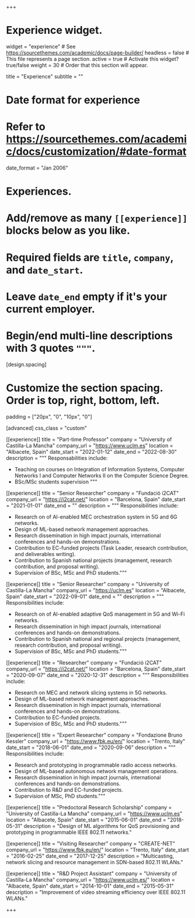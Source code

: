 +++
# Experience widget.
widget = "experience"  # See https://sourcethemes.com/academic/docs/page-builder/
headless = false  # This file represents a page section.
active = true  # Activate this widget? true/false
weight = 30  # Order that this section will appear.

title = "Experience"
subtitle = ""

# Date format for experience
#   Refer to https://sourcethemes.com/academic/docs/customization/#date-format
date_format = "Jan 2006"

# Experiences.
#   Add/remove as many `[[experience]]` blocks below as you like.
#   Required fields are `title`, `company`, and `date_start`.
#   Leave `date_end` empty if it's your current employer.
#   Begin/end multi-line descriptions with 3 quotes `"""`.

[design.spacing]
  # Customize the section spacing. Order is top, right, bottom, left.
  padding = ["20px", "0", "10px", "0"]
  
[advanced]
  css_class = "custom"

[[experience]]
  title = "Part-time Professor"
  company = "University of Castilla-La Mancha"
  company_url =  "https://www.uclm.es"
  location = "Albacete, Spain"
  date_start = "2022-01-12"
  date_end = "2022-08-30"
  description = """ Responsabilities include:
  * Teaching on courses on Integration of Information Systems, Computer Networks I and Computer Networks II on the Computer Science Degree.
  * BSc/MSc students supervision """

[[experience]]
  title = "Senior Researcher"
  company = "Fundació i2CAT"
  company_url = "https://i2cat.net/"
  location = "Barcelona, Spain"
  date_start = "2021-01-01"
  date_end = ""
  description = """ Responsibilities include:
  
  * Research on of AI-enabled MEC orchestration system in 5G and 6G networks.
  * Design of ML-based network management approaches.
  * Research dissemination in high impact journals, international conferences and hands-on demonstrations.
  * Contribution to EC-funded projects (Task Leader, research contribution, and deliverables writing).
  * Contribution to Spanish national projects (management, research contribution, and proposal writing).
  * Supervision of BSc, MSc and PhD students."""
 

[[experience]]
  title = "Senior Researcher"
  company = "University of Castilla-La Mancha"
  company_url = "https://uclm.es"
  location = "Albacete, Spain"
  date_start = "2022-09-01"
  date_end = ""
  description = """ Responsibilities include:
  
  * Research on of AI-enabled adaptive QoS management in 5G and Wi-Fi networks.
  * Research dissemination in high impact journals, international conferences and hands-on demonstrations.
  * Contribution to Spanish national and regional projects (management, research contribution, and proposal writing).
  * Supervision of BSc, MSc and PhD students."""

[[experience]]
  title = "Researcher"
  company = "Fundació i2CAT"
  company_url = "https://i2cat.net/"
  location = "Barcelona, Spain"
  date_start = "2020-09-07"
  date_end = "2020-12-31"
  description = """ Responsibilities include:
  
  * Research on MEC and network slicing systems in 5G networks.
  * Design of ML-based network management approaches.
  * Research dissemination in high impact journals, international conferences and hands-on demonstrations.
  * Contribution to EC-funded projects.
  * Supervision of BSc, MSc and PhD students."""

[[experience]]
  title = "Expert Researcher"
  company = "Fondazione Bruno Kessler"
  company_url = "https://www.fbk.eu/en/"
  location = "Trento, Italy"
  date_start = "2018-06-01"
  date_end = "2020-09-06"
  description = """ Responsibilities include:
  
  * Research and prototyping in programmable radio access networks.
  * Design of ML-based autonomous network management operations.
  * Research dissemination in high impact journals, international conferences and hands-on demonstrations.
  * Contribution to R&D and EC-funded projects.
  * Supervision of MSc, PhD students."""

[[experience]]
  title = "Predoctoral Research Scholarship"
  company = "University of Castilla-La Mancha"
  company_url =  "https://www.uclm.es"
  location = "Albacete, Spain"
  date_start = "2015-06-01"
  date_end = "2018-05-31"
  description = "Design of ML algorithms for QoS provisioning and prototyping in programmable IEEE 802.11 networks."

[[experience]]
  title = "Visiting Researcher"
  company = "CREATE-NET"
  company_url = "https://www.fbk.eu/en/"
  location = "Trento, Italy"
  date_start = "2016-02-25"
  date_end = "2017-12-25"
  description = "Multicasting, network slicing and resource management in SDN-based 802.11 WLANs."

[[experience]]
  title = "R&D Project Assistant"
  company = "University of Castilla-La Mancha"
  company_url = "https://www.uclm.es/"
  location = "Albacete, Spain"
  date_start = "2014-10-01"
  date_end = "2015-05-31"
  description = "Improvement of video streaming efficiency over IEEE 802.11 WLANs."

+++
